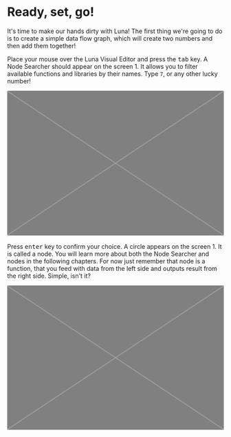 # Ready, set, go!

It's time to make our hands dirty with Luna! The first thing we're going to do is to create a simple data flow graph, which will create two numbers and then add them together!

Place your mouse over the Luna Visual Editor and press the <kbd>tab</kbd> key. A Node Searcher should appear on the screen <span class="uiref">1</span>. It allows you to filter available functions and libraries by their names. Type `7`, or any other lucky number!

![](/assets/placeholder.jpg)

Press <kbd>enter</kbd> key to confirm your choice. A circle appears on the screen <span class="uiref">1</span>. It is called a node. You will learn more about both the Node Searcher and nodes in the following chapters. For now just remember that node is a function, that you feed with data from the left side and outputs result from the right side. Simple, isn't it?

![](/assets/placeholder.jpg)